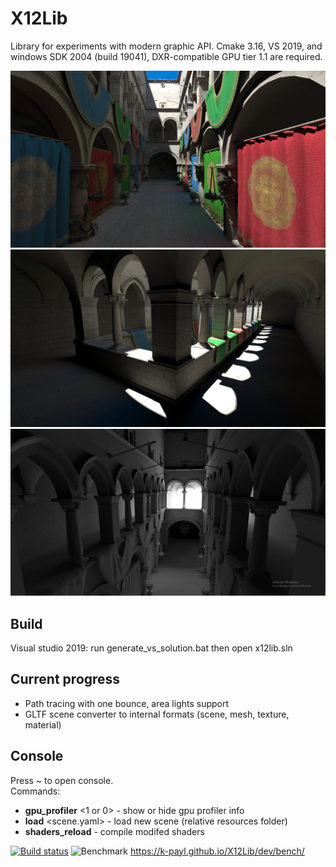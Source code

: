 # X12Lib
Library for experiments with modern graphic API. Cmake 3.16, VS 2019, and windows SDK 2004 (build 19041), DXR-compatible GPU tier 1.1 are required.

![Alt text](docs/sponza_1.png?raw=true "Sponza")
![Alt text](docs/sponza_2.png?raw=true "Sponza")
![Alt text](docs/sponza_3.png?raw=true "Sponza")

## Build
Visual studio 2019: run generate_vs_solution.bat then open x12lib.sln<br />

## Current progress
* Path tracing with one bounce, area lights support
* GLTF scene converter to internal formats (scene, mesh, texture, material)

## Console
Press ~ to open console. <br />
Commands:<br />
* __gpu_profiler__ <1 or 0> - show or hide gpu profiler info 
* __load__ <scene.yaml> - load new scene (relative resources folder)
* __shaders_reload__ - compile modifed shaders

[![Build status](https://ci.appveyor.com/api/projects/status/cyhlpnavp2su9440?svg=true)](https://ci.appveyor.com/project/k-payl/x12lib)
![Benchmark](https://github.com/k-payl/X12Lib/workflows/Benchmark/badge.svg?branch=master)
https://k-payl.github.io/X12Lib/dev/bench/